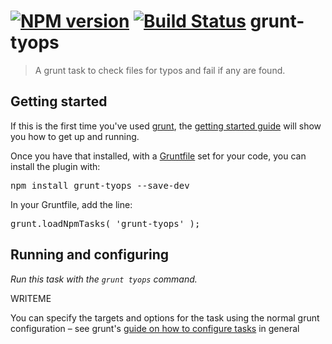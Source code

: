 [![NPM version](https://badge.fury.io/js/grunt-tyops.svg)](http://badge.fury.io/js/grunt-banana-checker) [![Build Status](https://travis-ci.org/jdforrester/grunt-tyops.svg?branch=master)](https://travis-ci.org/jdforrester/grunt-tyops)
grunt-tyops
====================

> A grunt task to check files for typos and fail if any are found.

Getting started
--------------------

If this is the first time you've used [grunt](http://gruntjs.com/), the [getting started guide](http://gruntjs.com/getting-started) will show you how to get up and running.

Once you have that installed, with a [Gruntfile](http://gruntjs.com/sample-gruntfile) set for your code, you can install the plugin with:

<pre lang=shell>
npm install grunt-tyops --save-dev
</pre>

In your Gruntfile, add the line:

<pre lang=js>
grunt.loadNpmTasks( 'grunt-tyops' );
</pre>

Running and configuring
--------------------

_Run this task with the `grunt tyops` command._

WRITEME

You can specify the targets and options for the task using the normal grunt configuration – see grunt's [guide on how to configure tasks](http://gruntjs.com/configuring-tasks) in general

